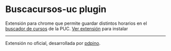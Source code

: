 # Buscacursos-uc plugin

Extensión para chrome que permite guardar distintos horarios en el [buscador de cursos](buscacursos.uc.cl) de la PUC. [Ver extensión](https://chrome.google.com/webstore/detail/buscacursosuc/fpekhaphlfpegpemjbcnekgbhkdkhgma) para instalar

***

Extensión no oficial, desarrollada por [pdpino](https://github.com/pdpino).
